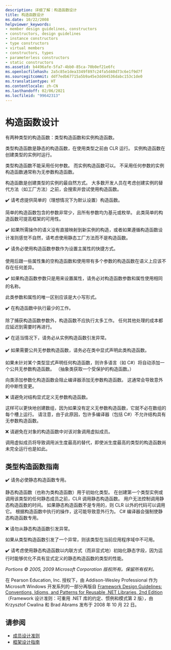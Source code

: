 ```yaml
---
description: 详细了解：构造函数设计
title: 构造函数设计
ms.date: 10/22/2008
helpviewer_keywords:
- member design guidelines, constructors
- constructors, design guidelines
- instance constructors
- type constructors
- virtual members
- constructors, types
- parameterless constructors
- static constructors
ms.assetid: b4496afe-5fa7-4bb0-85ca-70b0ef21e6fc
ms.openlocfilehash: 2a5c85e1dea3349f897c24fa5d40d73c6e1f9d7f
ms.sourcegitcommit: ddf7edb67715a5b9a45e3dd44536dabc153c1de0
ms.translationtype: HT
ms.contentlocale: zh-CN
ms.lasthandoff: 02/06/2021
ms.locfileid: "99642313"
---
```

# <a name="constructor-design"></a>构造函数设计

有两种类型的构造函数：类型构造函数和实例构造函数。

类型构造函数是静态的构造函数，在使用类型之前由 CLR 运行。 实例构造函数在创建类型的实例时运行。

类型构造函数不能采用任何参数。 而实例构造函数可以。 不采用任何参数的实例构造函数通常称为无参数构造函数。

构造函数是创建类型的实例的最自然方式。 大多数开发人员在考虑创建实例的替代方法（如工厂方法）之前，会搜索并尝试使用构造函数。

✔️ 请考虑提供简单的（理想情况下为默认设置）构造函数。

简单的构造函数包含的参数非常少，且所有参数均为基元或枚举。 此类简单的构造函数可提高框架的可用性。

✔️ 如果所需操作的语义没有直接映射到新实例的构造，或者如果遵循构造函数设计准则感觉不自然，请考虑使用静态工厂方法而不是构造函数。

✔️ 请务必使用构造函数参数作为设置主属性的快捷方式。

使用后跟一些属性集的空构造函数和使用带有多个参数的构造函数在语义上应该不存在任何差异。

✔️ 如果构造函数参数只是用来设置属性，请务必对构造函数参数和属性使用相同的名称。

此类参数和属性的唯一区别应该是大小写形式。

✔️ 在构造函数中执行最少的工作。

除了捕获构造函数参数外，构造函数不应执行太多工作。 任何其他处理的成本都应延迟到需要时再进行。

✔️ 在适当情况下，请务必从实例构造函数引发异常。

✔️ 如果需要公共无参数构造函数，请务必在类中显式声明此类构造函数。

如果未针对某个类型显式声明任何构造函数，则许多语言（如 C#）将自动添加一个公共无参数构造函数。 （抽象类获取一个受保护的构造函数。）

向类添加参数化构造函数会阻止编译器添加无参数构造函数。 这通常会导致意外的中断性变更。

❌ 请避免对结构显式定义无参数构造函数。

这样可以更快地创建数组，因为如果没有定义无参数构造函数，它就不必在数组的每个槽上运行。 请注意，由于此原因，包许多编译器（包括 C#）不允许结构具有无参数构造函数。

❌ 请避免在对象的构造函数中对该对象调用虚拟成员。

调用虚拟成员将导致调用派生度最高的替代，即使派生度最高的类型的构造函数尚未完全运行也是如此。

## <a name="type-constructor-guidelines"></a>类型构造函数指南

✔️ 请务必使静态构造函数专用。

静态构造函数（也称为类构造函数）用于初始化类型。 在创建第一个类型实例或调用该类型的任何静态成员之前，CLR 调用静态构造函数。 用户无法控制调用静态构造函数的时间。 如果静态构造函数不是专用的，则 CLR 以外的代码可以调用它。 根据构造函数中执行的操作，这可能导致意外行为。 C# 编译器会强制使静态构造函数专用。

❌ 请勿从静态构造函数引发异常。

如果从类型构造函数引发了一个异常，则该类型在当前应用程序域中不可用。

✔️ 请考虑使用静态构造函数以内联方式（而非显式地）初始化静态字段，因为运行时能够优化不具有显式定义的静态构造函数的类型的性能。

*Portions © 2005, 2009 Microsoft Corporation 版权所有。保留所有权利。*

在 Pearson Education, Inc. 授权下，由 Addison-Wesley Professional 作为 Microsoft Windows 开发系列的一部分再版自 [Framework Design Guidelines: Conventions, Idioms, and Patterns for Reusable .NET Libraries, 2nd Edition](https://www.informit.com/store/framework-design-guidelines-conventions-idioms-and-9780321545619)（Framework 设计准则：可重用 .NET 库的约定、惯例和模式第 2 版），由 Krzysztof Cwalina 和 Brad Abrams 发布于 2008 年 10 月 22 日。

## <a name="see-also"></a>请参阅

- [成员设计准则](member.md)
- [框架设计指南](index.md)
